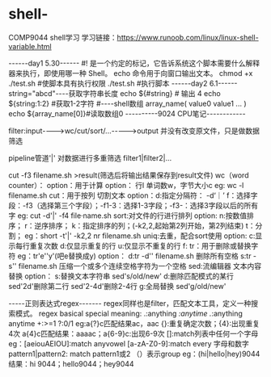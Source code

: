 # shell-
COMP9044 shell学习
学习链接：https://www.runoob.com/linux/linux-shell-variable.html 



------day1 5.30------
#! 是一个约定的标记，它告诉系统这个脚本需要什么解释器来执行，即使用哪一种 Shell。
echo 命令用于向窗口输出文本。
chmod +x ./test.sh  #使脚本具有执行权限
./test.sh  #执行脚本
------day2 6.1------
string="abcd"----获取字符串长度
echo ${#string}   # 输出 4
echo ${string:1:2}  #获取1-2字符
#----shell数组
array_name(
value0
value1
...
)
echo ${array_name[0]}#读取数组0
----------9024 CPU笔记------------

filter:input---->wc/cut/sort/...----->output
并没有改变原文件，只是做数据筛选

pipeline管道'|' 对数据进行多重筛选
filter1|filter2|...


cut -f3 filename.sh >result(筛选后将输出结果保存到result文件)
wc（word counter）：
  option：用于计算
    option：
      行l 单词数w，字节大小c
      eg: wc -l filename.sh
cut：用于按列 切割文本
  option：d:指定分隔符： -d‘｜’
          f：选择字段：-f3（选择第三个字段）；-f1-3：选择1-3字段；-f3-：选择3字段以后的所有字
          eg: cut -d'|' -f4 file·name.sh
sort:对文件的行进行排列
  option:
    n:按数值排序；
    r：逆序排序；
    k：指定排序的列；(-k2,2,起始第2列开始，第2列结束)
    t：分割；
  eg：short -t'|' -k2,2 nr filename.sh
uniq:去重，配合sort使用
  option:
    c:显示每行重复次数 
    d:仅显示重复的行
    u:仅显示不重复的行
    f:
tr：用于删除或替换字符
  eg：tr'e''y'(吧e替换成y)
  option：
    d:tr -d'' filename.sh 删除所有空格
    s:tr -s'' filename.sh 压缩一个或多个连续空格字符为一个空格
sed:流编辑器 文本内容替换
  option：
    s:替换文本字符串 sed's/old/new'
    d:删除匹配模式的某行 sed'2d'删除第二行 sed'2-4d'删除2-4行
    g:全局替换 sed'g/old/new'

-----正则表达式regex-------
regex同样也是filter，匹配文本工具，定义一种搜索模式。
regex basical special meaning:
  .:anything
  *:anytime
  .*:anything anytime
  +:>=1
  ?:0/1 eg:a{?}c匹配结果ac，aac
  {}:重复确定次数；{4}:出现重复4次 a{4}c匹配结果：aaaac；a{6-9}c:出现6-9次
  []:match列表中任何一个字母
    eg：[aeiouAEIOU]:match anyvowel
        [a-zA-Z0-9]:match every 字母和数字
  pattern1|pattern2: match pattern1或2
  （）表示group
    eg：(hi|hello|hey)9044 结果：hi 9044；hello9044；hey9044
    
  

